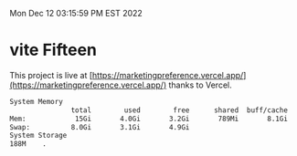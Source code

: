 Mon Dec 12 03:15:59 PM EST 2022

# vite Fifteen


This project is live at [https://marketingpreference.vercel.app/](https://marketingpreference.vercel.app/) thanks to Vercel.

```bash
System Memory
               total        used        free      shared  buff/cache   available
Mem:            15Gi       4.0Gi       3.2Gi       789Mi       8.1Gi        10Gi
Swap:          8.0Gi       3.1Gi       4.9Gi
System Storage
188M	.
